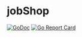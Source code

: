 # jobShop
<a href="https://godoc.org/github.com/Tiofx/jobShop"><img src="https://godoc.org/github.com/Tiofx/jobShop?status.svg" alt="GoDoc"></a>
[![Go Report Card](https://goreportcard.com/badge/github.com/Tiofx/jobShop)](https://goreportcard.com/report/github.com/Tiofx/jobShop)
